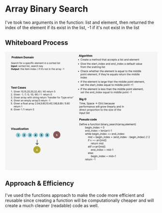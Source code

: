 # Array Binary Search
<!-- Description of the challenge -->
I've took two arguments in the function: list and element, then returned the index of the element if its exist in the list,
-1 if it's not exist in the list

## Whiteboard Process
<!-- Embedded whiteboard image -->
![My Whiteboard](array-binary-search.png)


## Approach & Efficiency
I've used the functions approach to make the code more efficient and reusable since creating a function 
will be computationally cheaper and will create a much cleaner (readable) code as well.

